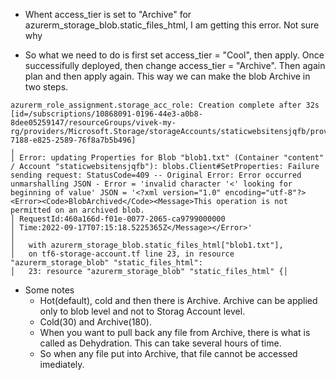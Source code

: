 

- Whent access_tier is set to "Archive" for azurerm_storage_blob.static_files_html, I am getting this error. Not sure why

- So what we need to do is first set access_tier = "Cool", then apply. Once successifully deployed, then change access_tier = "Archive". Then again plan and then apply again. This way we can make the blob Archive in two steps.

```
azurerm_role_assignment.storage_acc_role: Creation complete after 32s [id=/subscriptions/10868091-0196-44e3-a0b8-8dee05259147/resourceGroups/vivek-my-rg/providers/Microsoft.Storage/storageAccounts/staticwebsitensjqfb/providers/Microsoft.Authorization/roleAssignments/c9227d73-7188-e825-2589-76f8a7b5b496]
╷
│ Error: updating Properties for Blob "blob1.txt" (Container "content" / Account "staticwebsitensjqfb"): blobs.Client#SetProperties: Failure sending request: StatusCode=409 -- Original Error: Error occurred unmarshalling JSON - Error = 'invalid character '<' looking for beginning of value' JSON = '<?xml version="1.0" encoding="utf-8"?><Error><Code>BlobArchived</Code><Message>This operation is not permitted on an archived blob.
│ RequestId:460a166d-f01e-0077-2065-ca9799000000
│ Time:2022-09-17T07:15:18.5225365Z</Message></Error>'
│
│   with azurerm_storage_blob.static_files_html["blob1.txt"],
│   on tf6-storage-account.tf line 23, in resource "azurerm_storage_blob" "static_files_html":
│   23: resource "azurerm_storage_blob" "static_files_html" {│
```

- Some notes
  - Hot(default), cold and then there is Archive. Archive can be applied only to blob level and not to Storag Account level.
  - Cold(30) and Archive(180). 
  - When you want to pull back any file from Archive, there is what is called as Dehydration. This can take several hours of time.
  - So when any file put into Archive, that file cannot be accessed imediately. 